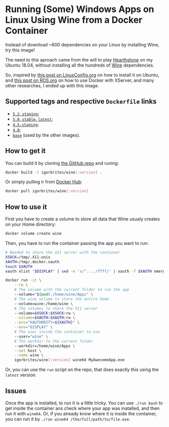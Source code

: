 # Running (Some) Windows Apps on Linux Using Wine from a Docker Container

Instead of download ~600 dependencies on your Linux by installing Wine, try this image!

The need to this aproach came from the will to play [Hearthstone](https://playhearthstone.com/) on my Ubuntu 18.04, without installing all the hundreds of [Wine](https://www.winehq.org/) dependencies.

So, inspired by [this post on LinuxConfig.org](https://linuxconfig.org/how-to-install-blizzard-battle-net-app-on-ubuntu-18-04-bionic-beaver-linux) on how to install it on Ubuntu, and [this post on ROS.org](http://wiki.ros.org/docker/Tutorials/GUI#The_isolated_way) on how to use Docker with XServer, and many other researches, I ended up with this image.

## Supported tags and respective `Dockerfile` links

- [`5.2`, `staging`](https://github.com/igorbrites/wine/blob/master/5.2-staging/Dockerfile);
- [`5.0`, `stable`, `latest`](https://github.com/igorbrites/wine/blob/master/5.0/Dockerfile);
- [`4.5-staging`](https://github.com/igorbrites/wine/blob/master/4.5-staging/Dockerfile);
- [`4.0`](https://github.com/igorbrites/wine/blob/master/4.0/Dockerfile);
- [`base`](https://github.com/igorbrites/wine/blob/master/base/Dockerfile) (used by the other images).

## How to get it

You can build it by cloning [the GitHub repo](https://github.com/igorbrites/wine) and runing:

```bash
docker build -t igorbrites/wine[:version] .
```

Or simply pulling ir from [Docker Hub](https://hub.docker.com/r/igorbrites/wine):

```bash
docker pull igorbrites/wine[:version]
```

## How to use it

First you have to create a volume to store all data that Wine usualy creates on your Home directory:

```bash
docker volume create wine
```

Then, you have to run the container passing the app you want to run:

```bash
# Needed to share the X11 server with the container
XSOCK=/tmp/.X11-unix
XAUTH=/tmp/.docker.xauth
touch $XAUTH
xauth nlist "$DISPLAY" | sed -e 's/^..../ffff/' | xauth -f $XAUTH nmerge -

docker run -it \
    --rm \
    # The volume with the current folder to run the app
    --volume="$(pwd):/home/wine/Apps" \
    # The wine volume to store the entire home
    --volume=wine:/home/wine \
    # The volumes to share the X11 server
    --volume=$XSOCK:$XSOCK:rw \
    --volume=$XAUTH:$XAUTH:rw \
    --env="XAUTHORITY=${XAUTH}" \
    --env="DISPLAY" \
    # The user inside the container to use
    --user="wine" \
    # The workdir to the current folder
    --workdir=/home/wine/Apps \
    --net host \
    --name wine \
    igorbrites/wine[:version] wine64 MyAwesomeApp.exe
```

Or, you can use the `run` script on the repo, that does exactly this using the `latest` version.

## Issues

Once the app is installed, to run it is a little tricky. You can use `./run bash` to get inside the container ans check where your app was inatalled, and then run it with `wine64`. Or, if you already know where it is inside the container, you can run it by `./run wine64 /the/full/path/to/file.exe`.
